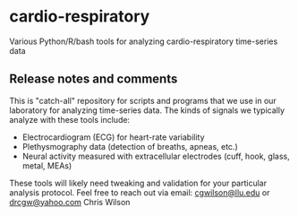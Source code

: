# cardio-respiratory
Various Python/R/bash tools for analyzing cardio-respiratory time-series data

## Release notes and comments

This is "catch-all" repository for scripts and programs that we use in our laboratory for analyzing time-series data. 
The kinds of signals we typically analyze with these tools include:
- Electrocardiogram (ECG) for heart-rate variability
- Plethysmography data (detection of breaths, apneas, etc.)
- Neural activity measured with extracellular electrodes (cuff, hook, glass, metal, MEAs)

These tools will likely need tweaking and validation for your particular analysis protocol. 
Feel free to reach out via email: cgwilson@llu.edu or drcgw@yahoo.com
Chris Wilson
